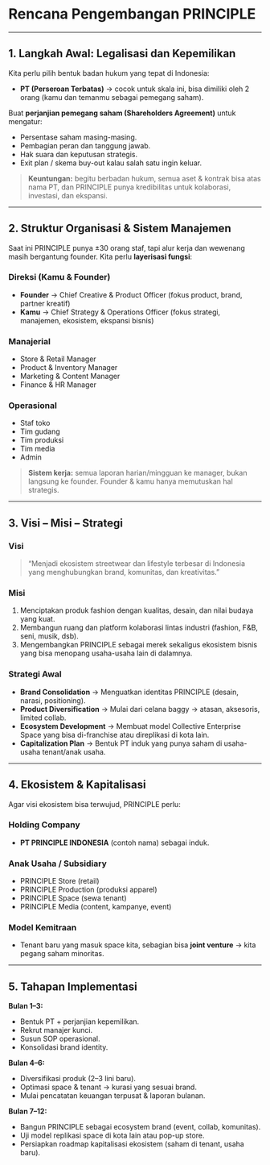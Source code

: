 # Rencana Pengembangan PRINCIPLE

---

## 1. Langkah Awal: Legalisasi dan Kepemilikan

Kita perlu pilih bentuk badan hukum yang tepat di Indonesia:

- **PT (Perseroan Terbatas)** → cocok untuk skala ini, bisa dimiliki oleh 2 orang (kamu dan temanmu sebagai pemegang saham).

Buat **perjanjian pemegang saham (Shareholders Agreement)** untuk mengatur:

- Persentase saham masing-masing.
- Pembagian peran dan tanggung jawab.
- Hak suara dan keputusan strategis.
- Exit plan / skema buy-out kalau salah satu ingin keluar.

> **Keuntungan:** begitu berbadan hukum, semua aset & kontrak bisa atas nama PT, dan PRINCIPLE punya kredibilitas untuk kolaborasi, investasi, dan ekspansi.

---

## 2. Struktur Organisasi & Sistem Manajemen

Saat ini PRINCIPLE punya ±30 orang staf, tapi alur kerja dan wewenang masih bergantung founder. Kita perlu **layerisasi fungsi**:

### Direksi (Kamu & Founder)
- **Founder** → Chief Creative & Product Officer (fokus product, brand, partner kreatif)
- **Kamu** → Chief Strategy & Operations Officer (fokus strategi, manajemen, ekosistem, ekspansi bisnis)

### Manajerial
- Store & Retail Manager
- Product & Inventory Manager
- Marketing & Content Manager
- Finance & HR Manager

### Operasional
- Staf toko
- Tim gudang
- Tim produksi
- Tim media
- Admin

> **Sistem kerja:** semua laporan harian/mingguan ke manager, bukan langsung ke founder. Founder & kamu hanya memutuskan hal strategis.

---

## 3. Visi – Misi – Strategi

### Visi
> “Menjadi ekosistem streetwear dan lifestyle terbesar di Indonesia yang menghubungkan brand, komunitas, dan kreativitas.”

### Misi
1. Menciptakan produk fashion dengan kualitas, desain, dan nilai budaya yang kuat.
2. Membangun ruang dan platform kolaborasi lintas industri (fashion, F&B, seni, musik, dsb).
3. Mengembangkan PRINCIPLE sebagai merek sekaligus ekosistem bisnis yang bisa menopang usaha-usaha lain di dalamnya.

### Strategi Awal
- **Brand Consolidation** → Menguatkan identitas PRINCIPLE (desain, narasi, positioning).
- **Product Diversification** → Mulai dari celana baggy → atasan, aksesoris, limited collab.
- **Ecosystem Development** → Membuat model Collective Enterprise Space yang bisa di-franchise atau direplikasi di kota lain.
- **Capitalization Plan** → Bentuk PT induk yang punya saham di usaha-usaha tenant/anak usaha.

---

## 4. Ekosistem & Kapitalisasi

Agar visi ekosistem bisa terwujud, PRINCIPLE perlu:

### Holding Company
- **PT PRINCIPLE INDONESIA** (contoh nama) sebagai induk.

### Anak Usaha / Subsidiary
- PRINCIPLE Store (retail)
- PRINCIPLE Production (produksi apparel)
- PRINCIPLE Space (sewa tenant)
- PRINCIPLE Media (content, kampanye, event)

### Model Kemitraan
- Tenant baru yang masuk space kita, sebagian bisa **joint venture** → kita pegang saham minoritas.

---

## 5. Tahapan Implementasi

**Bulan 1–3:**
- Bentuk PT + perjanjian kepemilikan.
- Rekrut manajer kunci.
- Susun SOP operasional.
- Konsolidasi brand identity.

**Bulan 4–6:**
- Diversifikasi produk (2–3 lini baru).
- Optimasi space & tenant → kurasi yang sesuai brand.
- Mulai pencatatan keuangan terpusat & laporan bulanan.

**Bulan 7–12:**
- Bangun PRINCIPLE sebagai ecosystem brand (event, collab, komunitas).
- Uji model replikasi space di kota lain atau pop-up store.
- Persiapkan roadmap kapitalisasi ekosistem (saham di tenant, usaha baru).